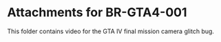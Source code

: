 # Attachments for BR-GTA4-001
This folder contains video for the GTA IV final mission camera glitch bug.

